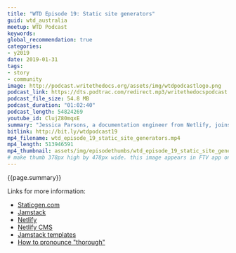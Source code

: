 ```yaml
---
title: "WTD Episode 19: Static site generators"
guid: wtd_australia
meetup: WTD Podcast
keywords:
global_recommendation: true
categories:
- y2019
date: 2019-01-31
tags:
- story
- community
image: http://podcast.writethedocs.org/assets/img/wtdpodcastlogo.png
podcast_link: https://dts.podtrac.com/redirect.mp3/writethedocspodcast.org/wtd_episode_19_static_site_generators.mp3
podcast_file_size: 54.8 MB
podcast_duration: "01:02:40"
podcast_length: 54824269
youtube_id: ClujZ80mqxE
summary: "Jessica Parsons, a documentation engineer from Netlify, joins us for Episode 19 of the WTD Podcast. Jess recently conducted a Static Site Generator workshop at the Australian Write the Docs conference at Melbourne. It was really excellent, and we've been meaning to get Jess on the show for a while to talk shop. In this episode, Jess illuminates the world of static site generators, comparing and contrasting Hugo, Jekyll, Sphinx, Gatsby, and others. Discussions focus on differing paradigms for static site generators, some even with their own APIs that call content from their own data stores or that have CMS-like wrappers. Script languages, templating, engineering workflows, deployment hosts, and other topics in this docs-as-code tool ecosystem are explored."
bitlink: http://bit.ly/wtdpodcast19
mp4_filename: wtd_episode_19_static_site_generators.mp4
mp4_length: 513946591
mp4_thumbnail: assets/img/episodethumbs/wtd_episode_19_static_site_generators.png
# make thumb 378px high by 478px wide. this image appears in FTV app only
---
```


{{page.summary}}

Links for more information:

* [Staticgen.com](https://www.staticgen.com/)
* [Jamstack](https://jamstack.org/)
* [Netlify](https://www.netlify.com/)
* [Netlify CMS](https://www.netlifycms.org/)
* [Jamstack templates](https://templates.netlify.com/)
* [How to pronounce "thorough"](https://dictionary.cambridge.org/us/pronunciation/english/thorough)
